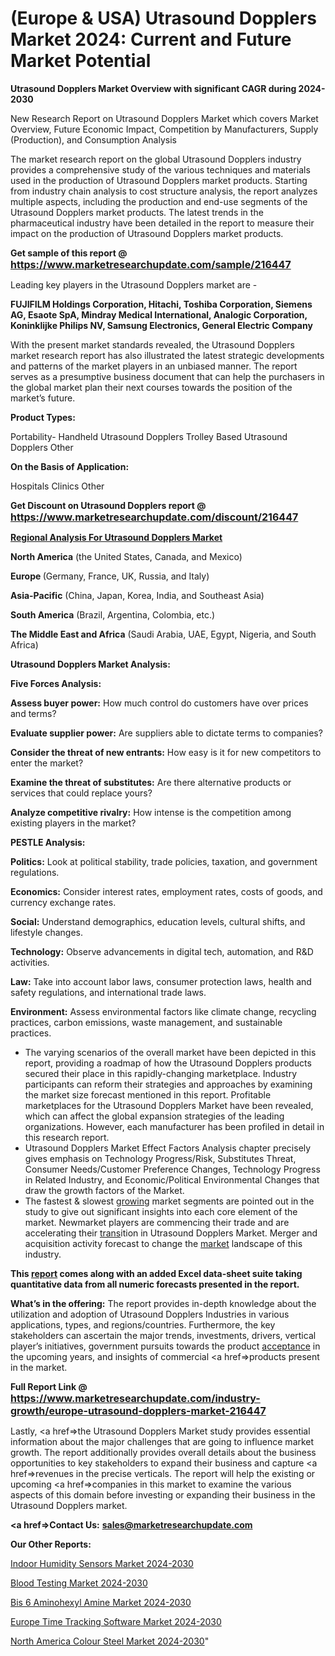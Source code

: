 # (Europe & USA) Utrasound Dopplers Market 2024: Current and Future Market Potential

<strong>Utrasound Dopplers Market Overview with significant CAGR during 2024-2030</strong>

New Research Report on Utrasound Dopplers Market which covers Market Overview, Future Economic Impact, Competition by Manufacturers, Supply (Production), and Consumption Analysis

The market research report on the global Utrasound Dopplers industry provides a comprehensive study of the various techniques and materials used in the production of Utrasound Dopplers market products. Starting from industry chain analysis to cost structure analysis, the report analyzes multiple aspects, including the production and end-use segments of the Utrasound Dopplers market products. The latest trends in the pharmaceutical industry have been detailed in the report to measure their impact on the production of Utrasound Dopplers market products.

<strong>Get sample of this report @ <a href=https://www.marketresearchupdate.com/sample/216447><font size=3 color=#0000ff>https://www.marketresearchupdate.com/sample/216447</font></a></strong>

Leading key players in the Utrasound Dopplers market are -

<strong>FUJIFILM Holdings Corporation, Hitachi, Toshiba Corporation, Siemens AG, Esaote SpA, Mindray Medical International, Analogic Corporation, Koninklijke Philips NV, Samsung Electronics, General Electric Company</strong>

With the present market standards revealed, the Utrasound Dopplers market research report has also illustrated the latest strategic developments and patterns of the market players in an unbiased manner. The report serves as a presumptive business document that can help the purchasers in the global market plan their next courses towards the position of the market’s future.

<strong>Product Types:</strong>

Portability- Handheld Utrasound Dopplers
Trolley Based Utrasound Dopplers
Other

<strong>On the Basis of Application:</strong>

Hospitals
Clinics
Other

<strong>Get Discount on Utrasound Dopplers report @ <a href=https://www.marketresearchupdate.com/discount/216447><font size=3 color=#0000ff>https://www.marketresearchupdate.com/discount/216447</font></a></strong>

<strong><u><b>Regional Analysis For Utrasound Dopplers Market</b></u></strong>

<strong><b>North America</b></strong> (the United States, Canada, and Mexico)

<strong><b>Europe </b></strong>(Germany, France, UK, Russia, and Italy)

<strong><b>Asia-Pacific</b></strong> (China, Japan, Korea, India, and Southeast Asia)

<strong><b>South America</b></strong> (Brazil, Argentina, Colombia, etc.)

<strong><b>The Middle East and Africa</b></strong> (Saudi Arabia, UAE, Egypt, Nigeria, and South Africa)

<strong>Utrasound Dopplers Market Analysis:</strong>

<strong>Five Forces Analysis:</strong>

<strong>Assess buyer power:</strong> How much control do customers have over prices and terms?

<strong>Evaluate supplier power:</strong> Are suppliers able to dictate terms to companies?

<strong>Consider the threat of new entrants:</strong> How easy is it for new competitors to enter the market?

<strong>Examine the threat of substitutes:</strong> Are there alternative products or services that could replace yours?

<strong>Analyze competitive rivalry:</strong> How intense is the competition among existing players in the market?

<strong>PESTLE Analysis:</strong>

<strong>Politics:</strong> Look at political stability, trade policies, taxation, and government regulations.

<strong>Economics:</strong> Consider interest rates, employment rates, costs of goods, and currency exchange rates.

<strong>Social:</strong> Understand demographics, education levels, cultural shifts, and lifestyle changes.

<strong>Technology:</strong> Observe advancements in digital tech, automation, and R&D activities.

<strong>Law:</strong> Take into account labor laws, consumer protection laws, health and safety regulations, and international trade laws.

<strong>Environment:</strong> Assess environmental factors like climate change, recycling practices, carbon emissions, waste management, and sustainable practices.

<ul>
  <li>The varying scenarios of the overall market have been depicted in this report, providing a roadmap of how the Utrasound Dopplers products secured their place in this rapidly-changing marketplace. Industry participants can reform their strategies and approaches by examining the market size forecast mentioned in this report. Profitable marketplaces for the Utrasound Dopplers Market have been revealed, which can affect the global expansion strategies of the leading organizations. However, each manufacturer has been profiled in detail in this research report.</li>
  <li>Utrasound Dopplers Market Effect Factors Analysis chapter precisely gives emphasis on Technology Progress/Risk, Substitutes Threat, Consumer Needs/Customer Preference Changes, Technology Progress in Related Industry, and Economic/Political Environmental Changes that draw the growth factors of the Market.</li>
  <li>The fastest &amp; slowest <a href=ASDF991299>growing</a> market segments are pointed out in the study to give out significant insights into each core element of the market. Newmarket players are commencing their trade and are accelerating their <a href=>trans</a>ition in Utrasound Dopplers Market. Merger and acquisition activity forecast to change the <a href=>market</a> landscape of this industry.</li>
</ul>
<strong>This <a href=>report</a> comes along with an added Excel data-sheet suite taking quantitative data from all numeric forecasts presented in the report.</strong>

<strong>What’s in the offering:</strong> The report provides in-depth knowledge about the utilization and adoption of Utrasound Dopplers Industries in various applications, types, and regions/countries. Furthermore, the key stakeholders can ascertain the major trends, investments, drivers, vertical player’s initiatives, government pursuits towards the product <a href=ASDF881288>acceptance</a> in the upcoming years, and insights of commercial <a href=>products</a> present in the market.

<strong>Full Report Link @ <a href=https://www.marketresearchupdate.com/industry-growth/europe-utrasound-dopplers-market-216447><font size=3 color=#0000ff>https://www.marketresearchupdate.com/industry-growth/europe-utrasound-dopplers-market-216447</font></a></strong>

Lastly, <a href=>the</a> Utrasound Dopplers Market study provides essential information about the major challenges that are going to influence market growth. The report additionally provides overall details about the business opportunities to key stakeholders to expand their business and capture <a href=>revenues</a> in the precise verticals. The report will help the existing or upcoming <a href=>companies</a> in this market to examine the various aspects of this domain before investing or expanding their business in the Utrasound Dopplers market.

<strong><a href=><strong>Contact Us:</strong></a></strong>
<strong>sales@marketresearchupdate.com</strong>

<strong>Our Other Reports:</strong>

<a href=https://www.linkedin.com/pulse/indoor-humidity-sensors-market-latest-report>Indoor Humidity Sensors Market 2024-2030</a>

<a href=https://www.linkedin.com/pulse/blood-testing-market-analysis-segment-region>Blood Testing Market 2024-2030</a>

<a href=https://www.linkedin.com/pulse/bis-6-aminohexyl-amine-market-outlooks-2023-size-players>Bis 6 Aminohexyl Amine Market 2024-2030</a>

<a href=https://www.linkedin.com/pulse/europe-time-tracking-software-market-a6wef/>Europe Time Tracking Software Market 2024-2030</a>

<a href=https://www.linkedin.com/pulse/north-america-colour-steel-market-2023-uugnf/>North America Colour Steel Market 2024-2030</a>"
